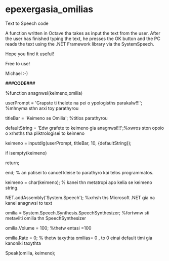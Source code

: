 # epexergasia_omilias
Text to Speech code


A function written in Octave tha takes as input the text from the user. After the user has finished typing the text, he presses the OK button and the PC reads the text using the .NET Framework library via the SystemSpeech.

Hope you find it useful!

Free to use!

Michael :-)

**###CODE###**

%function anagnwsi(keimeno,omilia)

userPrompt = 'Grapste ti thelete na pei o ypologisths parakalw!!!'; %mhnyma sthn arxi toy parathyrou

titleBar = 'Keimeno se Omilia'; %titlos parathyrou

defaultString = 'Edw grafete to keimeno gia anagnwsi!!!';%xwros ston opoio o xrhsths tha pliktrologisei to keimeno

keimeno = inputdlg(userPrompt, titleBar, 10, {defaultString});

if isempty(keimeno)
  
  return;

end; % an patisei to cancel kleise to parathyro kai telos programmatos.

keimeno = char(keimeno); % kanei thn metatropi apo kelia se keimeno string.

NET.addAssembly('System.Speech'); %xrhsh ths Microsoft .NET gia na kanei anagnwsi to text

omilia = System.Speech.Synthesis.SpeechSynthesizer; %fortwnw sti metavliti omilia thn SpeechSynthesizer

omilia.Volume = 100; %thetw entasi =100

omilia.Rate = 0; % thetw taxythta omilias= 0 , to 0 einai default timi gia kanoniki taxythta

Speak(omilia, keimeno);
